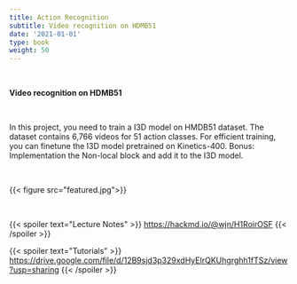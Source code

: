 ```yaml
---
title: Action Recognition
subtitle: Video recognition on HDMB51 
date: '2021-01-01'
type: book
weight: 50
---
```


<br>

**Video recognition on HDMB51**

<br>

In this project, you need to train a I3D model on HMDB51 dataset. The dataset contains 6,766 videos for 51 action classes. 
For efficient training, you can finetune the I3D model pretrained on Kinetics-400. Bonus: Implementation the Non-local 
block and add it to the I3D model.

<br>

{{< figure src="featured.jpg">}}

<br>

{{< spoiler text="Lecture Notes" >}}
	https://hackmd.io/@wjn/H1RoirOSF
{{< /spoiler >}}

{{< spoiler text="Tutorials" >}}
    https://drive.google.com/file/d/12B9sjd3p329xdHyEIrQKUhgrghh1fTSz/view?usp=sharing
{{< /spoiler >}}
